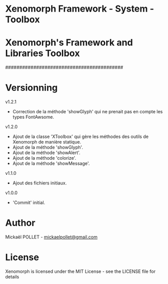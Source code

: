 # Xenomorph Framework - System - Toolbox
# Xenomorph's Framework and Libraries Toolbox
##########################################

# Versionning

v1.2.1
- Correction de la méthode 'showGlyph' qui ne prenait pas en compte les types FontAwsome.

v1.2.0
- Ajout de la classe 'XToolbox' qui gère les méthodes des outils de Xenomorph de manière statique.
- Ajout de la méthode 'showGlyph'.
- Ajout de la méthode 'showAlert'.
- Ajout de la méthode 'colorize'.
- Ajout de la méthode 'showMessage'.

v1.1.0
- Ajout des fichiers initiaux.

v1.0.0
- 'Commit' initial.

# Author
Mickaël POLLET - mickaelpollet@gmail.com

# License
Xenomorph is licensed under the MIT License - see the LICENSE file for details
